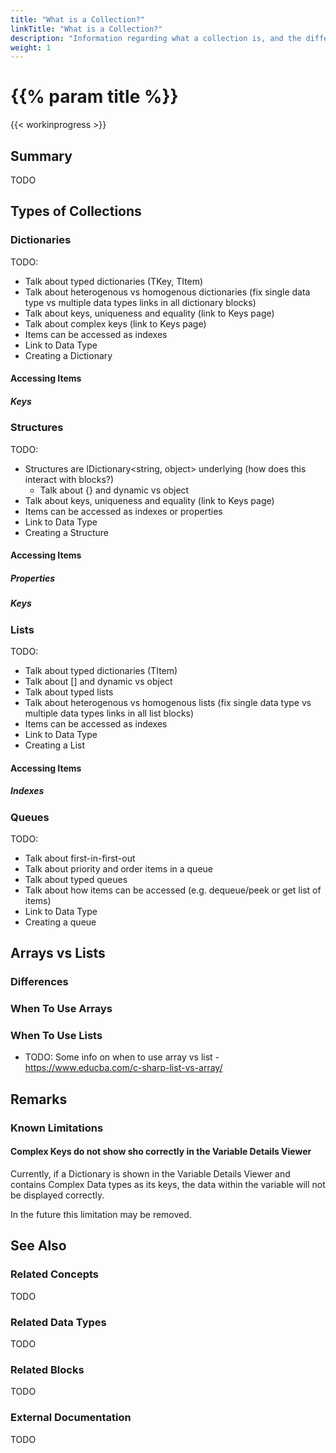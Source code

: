```yaml
---
title: "What is a Collection?"
linkTitle: "What is a Collection?"
description: "Information regarding what a collection is, and the different types of collections."
weight: 1
---
```


# {{% param title %}}

{{< workinprogress >}}

## Summary

TODO

## Types of Collections

### Dictionaries

TODO:

- Talk about typed dictionaries (TKey, TItem)
- Talk about heterogenous vs homogenous dictionaries (fix single data type vs multiple data types links in all dictionary blocks)
- Talk about keys, uniqueness and equality (link to Keys page)
- Talk about complex keys (link to Keys page)
- Items can be accessed as indexes
- Link to Data Type
- Creating a Dictionary

#### Accessing Items

##### Keys

### Structures

TODO:

- Structures are IDictionary&lt;string, object&gt; underlying (how does this interact with blocks?)
  - Talk about {} and dynamic vs object
- Talk about keys, uniqueness and equality (link to Keys page)
- Items can be accessed as indexes or properties
- Link to Data Type
- Creating a Structure

#### Accessing Items

##### Properties

##### Keys

### Lists

TODO:

- Talk about typed dictionaries (TItem)
- Talk about [] and dynamic vs object
- Talk about typed lists
- Talk about heterogenous vs homogenous lists (fix single data type vs multiple data types links in all list blocks)
- Items can be accessed as indexes
- Link to Data Type
- Creating a List

#### Accessing Items

##### Indexes

### Queues

TODO:

- Talk about first-in-first-out
- Talk about priority and order items in a queue
- Talk about typed queues
- Talk about how items can be accessed (e.g. dequeue/peek or get list of items)
- Link to Data Type
- Creating a queue

## Arrays vs Lists

### Differences

### When To Use Arrays

### When To Use Lists

- TODO: Some info on when to use array vs list - https://www.educba.com/c-sharp-list-vs-array/

## Remarks

### Known Limitations

#### Complex Keys do not show sho correctly in the Variable Details Viewer

Currently, if a Dictionary is shown in the Variable Details Viewer and contains Complex Data types as its keys, the data within the variable will not be displayed correctly.

In the future this limitation may be removed.

## See Also

### Related Concepts

TODO

### Related Data Types

TODO

### Related Blocks

TODO

### External Documentation

TODO
